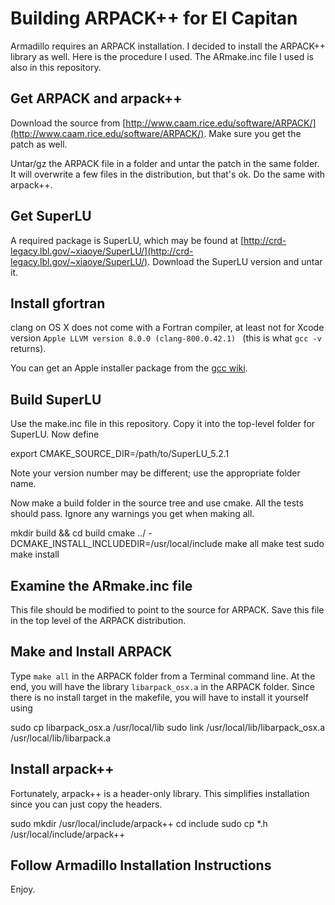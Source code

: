 # Building ARPACK++ for El Capitan

Armadillo requires an ARPACK installation. I decided to install the ARPACK++ library as well. Here is the procedure I used. The ARmake.inc file I used is also in this repository.

## Get ARPACK and arpack++

Download the source from [http://www.caam.rice.edu/software/ARPACK/](http://www.caam.rice.edu/software/ARPACK/). Make sure you get the patch as well.

Untar/gz the ARPACK file in a folder and untar the patch in the same folder. It will overwrite a few files in the distribution, but that's ok. Do the same with arpack++.

## Get SuperLU

A required package is SuperLU, which may be found at [http://crd-legacy.lbl.gov/~xiaoye/SuperLU/](http://crd-legacy.lbl.gov/~xiaoye/SuperLU/). Download the SuperLU version and untar it.

## Install gfortran

clang on OS X does not come with a Fortran compiler, at least not for Xcode version ```Apple LLVM version 8.0.0 (clang-800.0.42.1) ``` (this is what ```gcc -v``` returns).

You can get an Apple installer package from the [gcc wiki](https://gcc.gnu.org/wiki/GFortranBinaries#MacOS).

## Build SuperLU

Use the make.inc file in this repository. Copy it into the top-level folder for SuperLU. Now define

  export CMAKE_SOURCE_DIR=/path/to/SuperLU_5.2.1

Note your version number may be different; use the appropriate folder name.

Now make a build folder in the source tree and use cmake. All the tests should pass. Ignore any warnings you get when making all.

  mkdir build && cd build
  cmake ../ -DCMAKE_INSTALL_INCLUDEDIR=/usr/local/include
  make all
  make test
  sudo make install

## Examine the ARmake.inc file

This file should be modified to point to the source for ARPACK. Save this file in the top level of the ARPACK distribution.

## Make and Install ARPACK

Type ```make all``` in the ARPACK folder from a Terminal command line. At the end, you will have the library ```libarpack_osx.a``` in the ARPACK folder. Since there is no install target in the makefile, you will have to install it yourself using

  sudo cp libarpack_osx.a /usr/local/lib
  sudo link /usr/local/lib/libarpack_osx.a /usr/local/lib/libarpack.a

## Install arpack++

Fortunately, arpack++ is a header-only library. This simplifies installation since you can just copy the headers.

  sudo mkdir /usr/local/include/arpack++
  cd include
  sudo cp *.h /usr/local/include/arpack++

## Follow Armadillo Installation Instructions

Enjoy.
